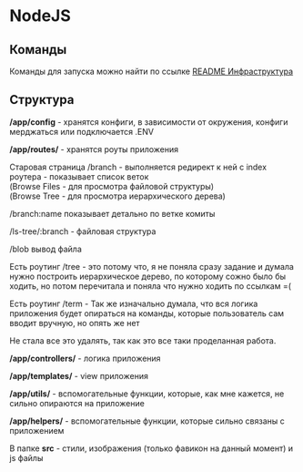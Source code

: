 # NodeJS

## Команды

Команды для запуска можно найти по ссылке [README Инфраструктура](./README.infrastructure.md)


## Структура


**/app/config** - хранятся конфиги, в зависимости от окружения, конфиги мерджаться или подключается .ENV
 
**/app/routes/** - хранятся роуты приложения

Старовая страница /branch - выполняется редирект к ней с index роутера - показывает список веток <br> 
(Browse Files - для просмотра файловой структуры)<br>
(Browse Tree - для просмотра иерархического дерева)

/branch:name показывает детально по ветке комиты

/ls-tree/:branch - файловая структура<br>

/blob вывод файла


Есть роутинг /tree - это потому что,
я не поняла сразу задание и думала нужно построить иерархическое дерево, по которому сожно было бы ходить,
но потом перечитала и поняла что нужно ходить по ссылкам =(


Есть роутинг /term - Так же изначально думала, что вся логика приложения будет опираться на команды, которые пользователь сам вводит вручную,
но опять же нет

Не стала все это удалять, так как это все таки проделанная работа.

**/app/controllers/** - логика приложения

**/app/templates/** - view приложения

**/app/utils/** - вспомогательные функции, которые, как мне кажется, не сильно опираются на приложение

**/app/helpers/** - вспомогательные функции, которые сильно связаны с приложением

В папке **src** - стили, изображения (только фавикон на данный момент) и js файлы





